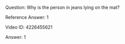 Question: Why is the person in jeans lying on the mat?

Reference Answer: 1

Video ID: 4226455621

Answer: 1

